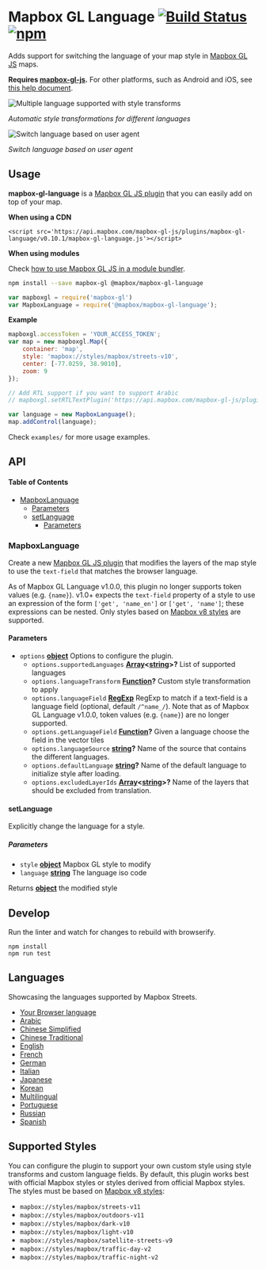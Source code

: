 # Mapbox GL Language [![Build Status](https://travis-ci.org/mapbox/mapbox-gl-language.svg?branch=master)](https://travis-ci.org/mapbox/mapbox-gl-language) [![npm](https://img.shields.io/npm/v/@mapbox/mapbox-gl-language.svg)](https://www.npmjs.com/package/@mapbox/mapbox-gl-language)

Adds support for switching the language of your map style in [Mapbox GL JS](https://www.mapbox.com/mapbox-gl-js/) maps.

**Requires [mapbox-gl-js](https://github.com/mapbox/mapbox-gl-js).** For other platforms, such as Android and iOS, see [this help document](https://www.mapbox.com/help/change-language/).

![Multiple language supported with style transforms](https://cloud.githubusercontent.com/assets/1288339/26266912/89b1b6ba-3cb5-11e7-9964-49f51290d627.gif)

_Automatic style transformations for different languages_

![Switch language based on user agent](https://cloud.githubusercontent.com/assets/1288339/26269878/742cdb02-3cc5-11e7-8479-c6ab3f0f8a82.gif)

_Switch language based on user agent_

## Usage

**mapbox-gl-language** is a [Mapbox GL JS plugin](https://www.mapbox.com/blog/build-mapbox-gl-js-plugins/) that you can easily add on top of your map.

**When using a CDN**

    <script src='https://api.mapbox.com/mapbox-gl-js/plugins/mapbox-gl-language/v0.10.1/mapbox-gl-language.js'></script>

**When using modules**

Check [how to use Mapbox GL JS in a module bundler](https://www.mapbox.com/mapbox-gl-js/api/).

```bash
npm install --save mapbox-gl @mapbox/mapbox-gl-language
```

```javascript
var mapboxgl = require('mapbox-gl')
var MapboxLanguage = require('@mapbox/mapbox-gl-language');
```

**Example**

```javascript
mapboxgl.accessToken = 'YOUR_ACCESS_TOKEN';
var map = new mapboxgl.Map({
    container: 'map',
    style: 'mapbox://styles/mapbox/streets-v10',
    center: [-77.0259, 38.9010],
    zoom: 9
});

// Add RTL support if you want to support Arabic
// mapboxgl.setRTLTextPlugin('https://api.mapbox.com/mapbox-gl-js/plugins/mapbox-gl-rtl-text/v0.10.1/mapbox-gl-rtl-text.js');

var language = new MapboxLanguage();
map.addControl(language);
```

Check `examples/` for more usage examples.

## API

<!-- Generated by documentation.js. Update this documentation by updating the source code. -->

#### Table of Contents

-   [MapboxLanguage](#mapboxlanguage)
    -   [Parameters](#parameters)
    -   [setLanguage](#setlanguage)
        -   [Parameters](#parameters-1)

### MapboxLanguage

Create a new [Mapbox GL JS plugin](https://www.mapbox.com/blog/build-mapbox-gl-js-plugins/) that
modifies the layers of the map style to use the `text-field` that matches the browser language.

As of Mapbox GL Language v1.0.0, this plugin no longer supports token values (e.g. `{name}`). v1.0+ expects the `text-field`
property of a style to use an expression of the form `['get', 'name_en']` or `['get', 'name']`; these expressions can be nested.
Only styles based on [Mapbox v8 styles](https://docs.mapbox.com/help/troubleshooting/streets-v8-migration-guide/) are supported.

#### Parameters

-   `options` **[object](https://developer.mozilla.org/docs/Web/JavaScript/Reference/Global_Objects/Object)** Options to configure the plugin.
    -   `options.supportedLanguages` **[Array](https://developer.mozilla.org/docs/Web/JavaScript/Reference/Global_Objects/Array)&lt;[string](https://developer.mozilla.org/docs/Web/JavaScript/Reference/Global_Objects/String)>?** List of supported languages
    -   `options.languageTransform` **[Function](https://developer.mozilla.org/docs/Web/JavaScript/Reference/Statements/function)?** Custom style transformation to apply
    -   `options.languageField` **[RegExp](https://developer.mozilla.org/docs/Web/JavaScript/Reference/Global_Objects/RegExp)** RegExp to match if a text-field is a language field (optional, default `/^name_/`). Note that as of Mapbox GL Language v1.0.0, token values (e.g. `{name}`) are no longer supported.
    -   `options.getLanguageField` **[Function](https://developer.mozilla.org/docs/Web/JavaScript/Reference/Statements/function)?** Given a language choose the field in the vector tiles
    -   `options.languageSource` **[string](https://developer.mozilla.org/docs/Web/JavaScript/Reference/Global_Objects/String)?** Name of the source that contains the different languages.
    -   `options.defaultLanguage` **[string](https://developer.mozilla.org/docs/Web/JavaScript/Reference/Global_Objects/String)?** Name of the default language to initialize style after loading.
    -   `options.excludedLayerIds` **[Array](https://developer.mozilla.org/docs/Web/JavaScript/Reference/Global_Objects/Array)&lt;[string](https://developer.mozilla.org/docs/Web/JavaScript/Reference/Global_Objects/String)>?** Name of the layers that should be excluded from translation.

#### setLanguage

Explicitly change the language for a style.

##### Parameters

-   `style` **[object](https://developer.mozilla.org/docs/Web/JavaScript/Reference/Global_Objects/Object)** Mapbox GL style to modify
-   `language` **[string](https://developer.mozilla.org/docs/Web/JavaScript/Reference/Global_Objects/String)** The language iso code

Returns **[object](https://developer.mozilla.org/docs/Web/JavaScript/Reference/Global_Objects/Object)** the modified style

## Develop

Run the linter and watch for changes to rebuild with browserify.

    npm install
    npm run test

## Languages

Showcasing the languages supported by Mapbox Streets.

-   [Your Browser language](https://mapbox.github.io/mapbox-gl-language/examples/browser.html)
-   [Arabic](https://mapbox.github.io/mapbox-gl-language/examples/ar.html)
-   [Chinese Simplified](https://mapbox.github.io/mapbox-gl-language/examples/zh-Hans.html)
-   [Chinese Traditional](https://mapbox.github.io/mapbox-gl-language/examples/zh-Hant.html)
-   [English](https://mapbox.github.io/mapbox-gl-language/examples/en.html)
-   [French](https://mapbox.github.io/mapbox-gl-language/examples/fr.html)
-   [German](https://mapbox.github.io/mapbox-gl-language/examples/de.html)
-   [Italian](https://mapbox.github.io/mapbox-gl-language/examples/it.html)
-   [Japanese](https://mapbox.github.io/mapbox-gl-language/examples/ja.html)
-   [Korean](https://mapbox.github.io/mapbox-gl-language/examples/ko.html)
-   [Multilingual](https://mapbox.github.io/mapbox-gl-language/examples/multilingual.html)
-   [Portuguese](https://mapbox.github.io/mapbox-gl-language/examples/pt.html)
-   [Russian](https://mapbox.github.io/mapbox-gl-language/examples/ru.html)
-   [Spanish](https://mapbox.github.io/mapbox-gl-language/examples/es.html)

## Supported Styles

You can configure the plugin to support your own custom style using style transforms and custom language fields.
By default, this plugin works best with official Mapbox styles or styles derived from official Mapbox styles.
The styles must be based on [Mapbox v8 styles](https://docs.mapbox.com/help/troubleshooting/streets-v8-migration-guide/):

-   `mapbox://styles/mapbox/streets-v11`
-   `mapbox://styles/mapbox/outdoors-v11`
-   `mapbox://styles/mapbox/dark-v10`
-   `mapbox://styles/mapbox/light-v10`
-   `mapbox://styles/mapbox/satellite-streets-v9`
-   `mapbox://styles/mapbox/traffic-day-v2`
-   `mapbox://styles/mapbox/traffic-night-v2`
